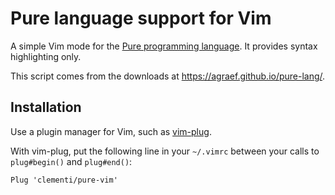 # Pure language support for Vim

A simple Vim mode for the [Pure programming language](https://agraef.github.io/pure-lang/). It provides syntax highlighting only.

This script comes from the downloads at https://agraef.github.io/pure-lang/.

## Installation

Use a plugin manager for Vim, such as [vim-plug](https://github.com/junegunn/vim-plug).

With vim-plug, put the following line in your `~/.vimrc` between your calls to `plug#begin()` and `plug#end()`:

```vim
Plug 'clementi/pure-vim'
```
